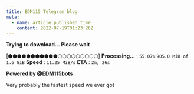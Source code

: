 ```yaml
---
title: EDM115 Telegram blog
meta:
  - name: article:published_time
    content: 2022-07-19T01:23:26Z
---
```


**Trying to download… Please wait**

[⬢⬢⬢⬢⬢⬢⬢⬢⬢⬢⬢⬡⬡⬡⬡⬡⬡⬡⬡⬡]
**Processing…** : `55.07%`
`905.0 MiB of 1.6 GiB`
**Speed** : `11.25 MiB/s`
**ETA** : `2m, 26s`

**Powered by [@EDM115bots](https://t.me/EDM115bots)**


Very probably the fastest speed we ever got
